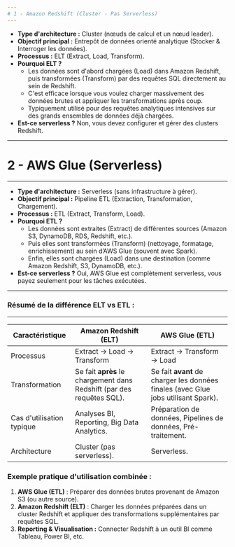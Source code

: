 ```yaml
---
# 1 - Amazon Redshift (Cluster - Pas Serverless)
---
```


- **Type d'architecture :** Cluster (nœuds de calcul et un nœud leader).  
- **Objectif principal :** Entrepôt de données orienté analytique (Stocker & Interroger les données).  
- **Processus :** ELT (Extract, Load, Transform).  
- **Pourquoi ELT ?**  
  - Les données sont d'abord chargées (Load) dans Amazon Redshift, puis transformées (Transform) par des requêtes SQL directement au sein de Redshift.  
  - C'est efficace lorsque vous voulez charger massivement des données brutes et appliquer les transformations après coup.  
  - Typiquement utilisé pour des requêtes analytiques intensives sur des grands ensembles de données déjà chargées.  
- **Est-ce serverless ?** Non, vous devez configurer et gérer des clusters Redshift.  


---
# 2 - AWS Glue (Serverless)
---

- **Type d'architecture :** Serverless (sans infrastructure à gérer).  
- **Objectif principal :** Pipeline ETL (Extraction, Transformation, Chargement).  
- **Processus :** ETL (Extract, Transform, Load).  
- **Pourquoi ETL ?**  
  - Les données sont extraites (Extract) de différentes sources (Amazon S3, DynamoDB, RDS, Redshift, etc.).  
  - Puis elles sont transformées (Transform) (nettoyage, formatage, enrichissement) au sein d’AWS Glue (souvent avec Spark).  
  - Enfin, elles sont chargées (Load) dans une destination (comme Amazon Redshift, S3, DynamoDB, etc.).  
- **Est-ce serverless ?** Oui, AWS Glue est complètement serverless, vous payez seulement pour les tâches exécutées.  


---
### Résumé de la différence ELT vs ETL :
---

| Caractéristique        | Amazon Redshift (ELT)        | AWS Glue (ETL)             |
|------------------------|-----------------------------|----------------------------|
| Processus              | Extract -> Load -> Transform | Extract -> Transform -> Load |
| Transformation          | Se fait **après** le chargement dans Redshift (par des requêtes SQL). | Se fait **avant** de charger les données finales (avec Glue jobs utilisant Spark). |
| Cas d'utilisation typique| Analyses BI, Reporting, Big Data Analytics. | Préparation de données, Pipelines de données, Pré-traitement. |
| Architecture            | Cluster (pas serverless).    | Serverless.                |


### Exemple pratique d'utilisation combinée :

1. **AWS Glue (ETL)** : Préparer des données brutes provenant de Amazon S3 (ou autre source).  
2. **Amazon Redshift (ELT)** : Charger les données préparées dans un cluster Redshift et appliquer des transformations supplémentaires par requêtes SQL.  
3. **Reporting & Visualisation :** Connecter Redshift à un outil BI comme Tableau, Power BI, etc.  

